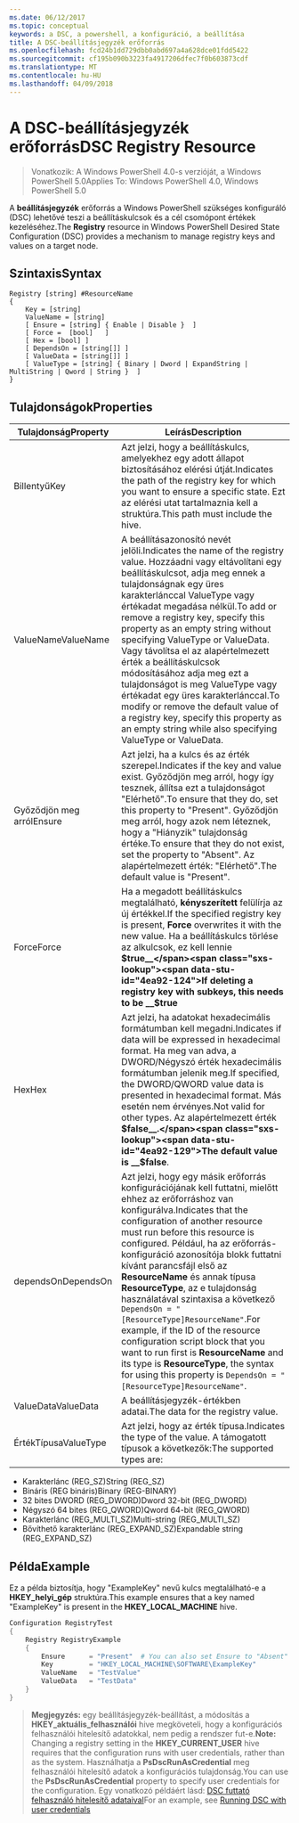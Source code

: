 ```yaml
---
ms.date: 06/12/2017
ms.topic: conceptual
keywords: a DSC, a powershell, a konfiguráció, a beállítása
title: A DSC-beállításjegyzék erőforrás
ms.openlocfilehash: fcd24b1dd729dbb0abd697a4a628dce01fdd5422
ms.sourcegitcommit: cf195b090b3223fa4917206dfec7f0b603873cdf
ms.translationtype: MT
ms.contentlocale: hu-HU
ms.lasthandoff: 04/09/2018
---
```

# <a name="dsc-registry-resource"></a><span data-ttu-id="4ea92-103">A DSC-beállításjegyzék erőforrás</span><span class="sxs-lookup"><span data-stu-id="4ea92-103">DSC Registry Resource</span></span>

> <span data-ttu-id="4ea92-104">Vonatkozik: A Windows PowerShell 4.0-s verzióját, a Windows PowerShell 5.0</span><span class="sxs-lookup"><span data-stu-id="4ea92-104">Applies To: Windows PowerShell 4.0, Windows PowerShell 5.0</span></span>

<span data-ttu-id="4ea92-105">A **beállításjegyzék** erőforrás a Windows PowerShell szükséges konfiguráló (DSC) lehetővé teszi a beállításkulcsok és a cél csomópont értékek kezeléséhez.</span><span class="sxs-lookup"><span data-stu-id="4ea92-105">The **Registry** resource in Windows PowerShell Desired State Configuration (DSC) provides a mechanism to manage registry keys and values on a target node.</span></span>

## <a name="syntax"></a><span data-ttu-id="4ea92-106">Szintaxis</span><span class="sxs-lookup"><span data-stu-id="4ea92-106">Syntax</span></span>

```
Registry [string] #ResourceName
{
    Key = [string]
    ValueName = [string]
    [ Ensure = [string] { Enable | Disable }  ]
    [ Force =  [bool]   ]
    [ Hex = [bool] ]
    [ DependsOn = [string[]] ]
    [ ValueData = [string[]] ]
    [ ValueType = [string] { Binary | Dword | ExpandString | MultiString | Qword | String }  ]
}
```

## <a name="properties"></a><span data-ttu-id="4ea92-107">Tulajdonságok</span><span class="sxs-lookup"><span data-stu-id="4ea92-107">Properties</span></span>
|  <span data-ttu-id="4ea92-108">Tulajdonság</span><span class="sxs-lookup"><span data-stu-id="4ea92-108">Property</span></span>  |  <span data-ttu-id="4ea92-109">Leírás</span><span class="sxs-lookup"><span data-stu-id="4ea92-109">Description</span></span>   |
|---|---|
| <span data-ttu-id="4ea92-110">Billentyű</span><span class="sxs-lookup"><span data-stu-id="4ea92-110">Key</span></span>| <span data-ttu-id="4ea92-111">Azt jelzi, hogy a beállításkulcs, amelyekhez egy adott állapot biztosításához elérési útját.</span><span class="sxs-lookup"><span data-stu-id="4ea92-111">Indicates the path of the registry key for which you want to ensure a specific state.</span></span> <span data-ttu-id="4ea92-112">Ezt az elérési utat tartalmaznia kell a struktúra.</span><span class="sxs-lookup"><span data-stu-id="4ea92-112">This path must include the hive.</span></span>|
| <span data-ttu-id="4ea92-113">ValueName</span><span class="sxs-lookup"><span data-stu-id="4ea92-113">ValueName</span></span>| <span data-ttu-id="4ea92-114">A beállításazonosító nevét jelöli.</span><span class="sxs-lookup"><span data-stu-id="4ea92-114">Indicates the name of the registry value.</span></span> <span data-ttu-id="4ea92-115">Hozzáadni vagy eltávolítani egy beállításkulcsot, adja meg ennek a tulajdonságnak egy üres karakterlánccal ValueType vagy értékadat megadása nélkül.</span><span class="sxs-lookup"><span data-stu-id="4ea92-115">To add or remove a registry key, specify this property as an empty string without specifying ValueType or ValueData.</span></span> <span data-ttu-id="4ea92-116">Vagy távolítsa el az alapértelmezett érték a beállításkulcsok módosításához adja meg ezt a tulajdonságot is meg ValueType vagy értékadat egy üres karakterlánccal.</span><span class="sxs-lookup"><span data-stu-id="4ea92-116">To modify or remove the default value of a registry key, specify this property as an empty string while also specifying ValueType or ValueData.</span></span>|
| <span data-ttu-id="4ea92-117">Győződjön meg arról</span><span class="sxs-lookup"><span data-stu-id="4ea92-117">Ensure</span></span>| <span data-ttu-id="4ea92-118">Azt jelzi, ha a kulcs és az érték szerepel.</span><span class="sxs-lookup"><span data-stu-id="4ea92-118">Indicates if the key and value exist.</span></span> <span data-ttu-id="4ea92-119">Győződjön meg arról, hogy így tesznek, állítsa ezt a tulajdonságot "Elérhető".</span><span class="sxs-lookup"><span data-stu-id="4ea92-119">To ensure that they do, set this property to "Present".</span></span> <span data-ttu-id="4ea92-120">Győződjön meg arról, hogy azok nem léteznek, hogy a "Hiányzik" tulajdonság értéke.</span><span class="sxs-lookup"><span data-stu-id="4ea92-120">To ensure that they do not exist, set the property to "Absent".</span></span> <span data-ttu-id="4ea92-121">Az alapértelmezett érték: "Elérhető".</span><span class="sxs-lookup"><span data-stu-id="4ea92-121">The default value is "Present".</span></span>|
| <span data-ttu-id="4ea92-122">Force</span><span class="sxs-lookup"><span data-stu-id="4ea92-122">Force</span></span>| <span data-ttu-id="4ea92-123">Ha a megadott beállításkulcs megtalálható, __kényszerített__ felülírja az új értékkel.</span><span class="sxs-lookup"><span data-stu-id="4ea92-123">If the specified registry key is present, __Force__ overwrites it with the new value.</span></span> <span data-ttu-id="4ea92-124">Ha a beállításkulcs törlése az alkulcsok, ez kell lennie __$true__</span><span class="sxs-lookup"><span data-stu-id="4ea92-124">If deleting a registry key with subkeys, this needs to be __$true__</span></span>|
| <span data-ttu-id="4ea92-125">Hex</span><span class="sxs-lookup"><span data-stu-id="4ea92-125">Hex</span></span>| <span data-ttu-id="4ea92-126">Azt jelzi, ha adatokat hexadecimális formátumban kell megadni.</span><span class="sxs-lookup"><span data-stu-id="4ea92-126">Indicates if data will be expressed in hexadecimal format.</span></span> <span data-ttu-id="4ea92-127">Ha meg van adva, a DWORD/Négyszó érték hexadecimális formátumban jelenik meg.</span><span class="sxs-lookup"><span data-stu-id="4ea92-127">If specified, the DWORD/QWORD value data is presented in hexadecimal format.</span></span> <span data-ttu-id="4ea92-128">Más esetén nem érvényes.</span><span class="sxs-lookup"><span data-stu-id="4ea92-128">Not valid for other types.</span></span> <span data-ttu-id="4ea92-129">Az alapértelmezett érték __$false__.</span><span class="sxs-lookup"><span data-stu-id="4ea92-129">The default value is __$false__.</span></span>|
| <span data-ttu-id="4ea92-130">dependsOn</span><span class="sxs-lookup"><span data-stu-id="4ea92-130">DependsOn</span></span>| <span data-ttu-id="4ea92-131">Azt jelzi, hogy egy másik erőforrás konfigurációjának kell futtatni, mielőtt ehhez az erőforráshoz van konfigurálva.</span><span class="sxs-lookup"><span data-stu-id="4ea92-131">Indicates that the configuration of another resource must run before this resource is configured.</span></span> <span data-ttu-id="4ea92-132">Például, ha az erőforrás-konfiguráció azonosítója blokk futtatni kívánt parancsfájl első az __ResourceName__ és annak típusa __ResourceType__, az e tulajdonság használatával szintaxisa a következő `DependsOn = "[ResourceType]ResourceName"`.</span><span class="sxs-lookup"><span data-stu-id="4ea92-132">For example, if the ID of the resource configuration script block that you want to run first is __ResourceName__ and its type is __ResourceType__, the syntax for using this property is `DependsOn = "[ResourceType]ResourceName"`.</span></span>|
| <span data-ttu-id="4ea92-133">ValueData</span><span class="sxs-lookup"><span data-stu-id="4ea92-133">ValueData</span></span>| <span data-ttu-id="4ea92-134">A beállításjegyzék-értékben adatai.</span><span class="sxs-lookup"><span data-stu-id="4ea92-134">The data for the registry value.</span></span>|
| <span data-ttu-id="4ea92-135">ÉrtékTípusa</span><span class="sxs-lookup"><span data-stu-id="4ea92-135">ValueType</span></span>| <span data-ttu-id="4ea92-136">Azt jelzi, hogy az érték típusa.</span><span class="sxs-lookup"><span data-stu-id="4ea92-136">Indicates the type of the value.</span></span> <span data-ttu-id="4ea92-137">A támogatott típusok a következők:</span><span class="sxs-lookup"><span data-stu-id="4ea92-137">The supported types are:</span></span>
<ul><li><span data-ttu-id="4ea92-138">Karakterlánc (REG_SZ)</span><span class="sxs-lookup"><span data-stu-id="4ea92-138">String (REG_SZ)</span></span></li>


<li><span data-ttu-id="4ea92-139">Bináris (REG bináris)</span><span class="sxs-lookup"><span data-stu-id="4ea92-139">Binary (REG-BINARY)</span></span></li>


<li><span data-ttu-id="4ea92-140">32 bites DWORD (REG_DWORD)</span><span class="sxs-lookup"><span data-stu-id="4ea92-140">Dword 32-bit (REG_DWORD)</span></span></li>


<li><span data-ttu-id="4ea92-141">Négyszó 64 bites (REG_QWORD)</span><span class="sxs-lookup"><span data-stu-id="4ea92-141">Qword 64-bit (REG_QWORD)</span></span></li>


<li><span data-ttu-id="4ea92-142">Karakterlánc (REG_MULTI_SZ)</span><span class="sxs-lookup"><span data-stu-id="4ea92-142">Multi-string (REG_MULTI_SZ)</span></span></li>


<li><span data-ttu-id="4ea92-143">Bővíthető karakterlánc (REG_EXPAND_SZ)</span><span class="sxs-lookup"><span data-stu-id="4ea92-143">Expandable string (REG_EXPAND_SZ)</span></span></li></ul>

## <a name="example"></a><span data-ttu-id="4ea92-144">Példa</span><span class="sxs-lookup"><span data-stu-id="4ea92-144">Example</span></span>
<span data-ttu-id="4ea92-145">Ez a példa biztosítja, hogy "ExampleKey" nevű kulcs megtalálható-e a **HKEY\_helyi\_gép** struktúra.</span><span class="sxs-lookup"><span data-stu-id="4ea92-145">This example ensures that a key named "ExampleKey" is present in the **HKEY\_LOCAL\_MACHINE** hive.</span></span>
```powershell
Configuration RegistryTest
{
    Registry RegistryExample
    {
        Ensure      = "Present"  # You can also set Ensure to "Absent"
        Key         = "HKEY_LOCAL_MACHINE\SOFTWARE\ExampleKey"
        ValueName   = "TestValue"
        ValueData   = "TestData"
    }
}
```

><span data-ttu-id="4ea92-146">**Megjegyzés:** egy beállításjegyzék-beállítást, a módosítás a **HKEY\_aktuális\_felhasználói** hive megköveteli, hogy a konfigurációs felhasználói hitelesítő adatokkal, nem pedig a rendszer fut-e.</span><span class="sxs-lookup"><span data-stu-id="4ea92-146">**Note:** Changing a registry setting in the **HKEY\_CURRENT\_USER** hive requires that the configuration runs with user credentials, rather than as the system.</span></span>
><span data-ttu-id="4ea92-147">Használhatja a **PsDscRunAsCredential** meg felhasználói hitelesítő adatok a konfigurációs tulajdonság.</span><span class="sxs-lookup"><span data-stu-id="4ea92-147">You can use the **PsDscRunAsCredential** property to specify user credentials for the configuration.</span></span> <span data-ttu-id="4ea92-148">Egy vonatkozó példáért lásd: [DSC futtató felhasználó hitelesítő adataival](runAsUser.md)</span><span class="sxs-lookup"><span data-stu-id="4ea92-148">For an example, see [Running DSC with user credentials](runAsUser.md)</span></span>